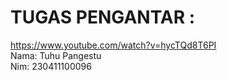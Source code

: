 # TUGAS PENGANTAR :
https://www.youtube.com/watch?v=hycTQd8T6PI  
Nama: Tuhu Pangestu  
Nim: 230411100096